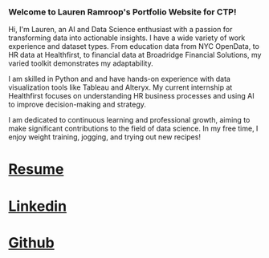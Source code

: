 ### Welcome to Lauren Ramroop's Portfolio Website for CTP!

Hi, I'm Lauren, an AI and Data Science enthusiast with a passion for transforming data into actionable insights. I have a wide variety of work experience and dataset types. From education data from NYC OpenData, to HR data at Healthfirst, to financial data at Broadridge Financial Solutions, my varied toolkit demonstrates my adaptability.

I am skilled in Python and and have hands-on experience with data visualization tools like Tableau and Alteryx. My current internship at Healthfirst focuses on understanding HR business processes and using AI to improve decision-making and strategy.

I am dedicated to continuous learning and professional growth, aiming to make significant contributions to the field of data science. In my free time, I enjoy weight training, jogging, and trying out new recipes! 

# [Resume](https://docs.google.com/document/d/16k8hurNCFA7u52taEyDOCWtbgHYH4h2jQBD15LBb4g8/edit?usp=sharing)
# [Linkedin](https://www.linkedin.com/in/lauren-ramroop)
# [Github](https://github.com/laurenramroop)
